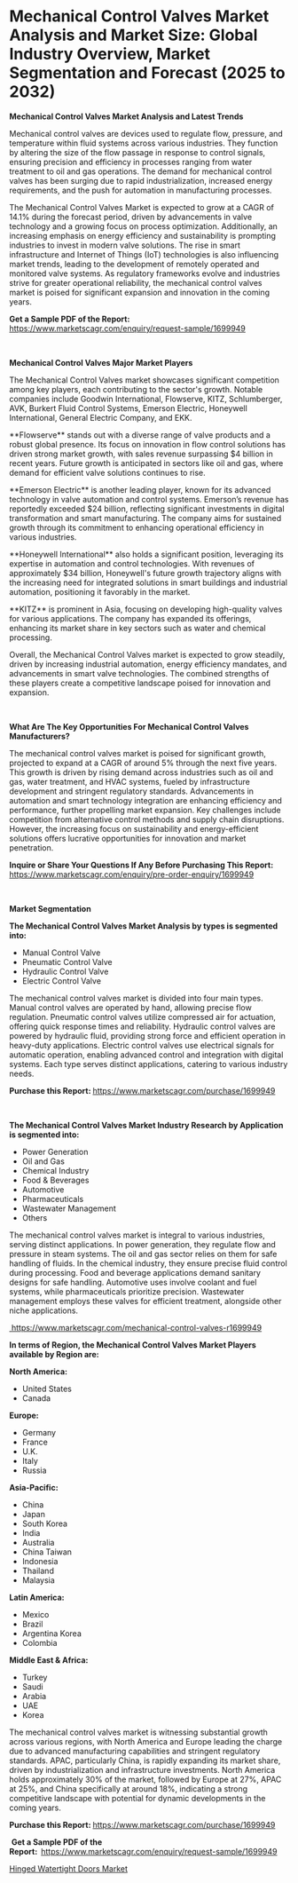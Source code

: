 <p><h1>Mechanical Control Valves Market Analysis and Market Size: Global Industry Overview, Market Segmentation and Forecast (2025 to 2032)</h1></p><p><strong>Mechanical Control Valves Market Analysis and Latest Trends</strong></p>
<p><p>Mechanical control valves are devices used to regulate flow, pressure, and temperature within fluid systems across various industries. They function by altering the size of the flow passage in response to control signals, ensuring precision and efficiency in processes ranging from water treatment to oil and gas operations. The demand for mechanical control valves has been surging due to rapid industrialization, increased energy requirements, and the push for automation in manufacturing processes.</p><p>The Mechanical Control Valves Market is expected to grow at a CAGR of 14.1% during the forecast period, driven by advancements in valve technology and a growing focus on process optimization. Additionally, an increasing emphasis on energy efficiency and sustainability is prompting industries to invest in modern valve solutions. The rise in smart infrastructure and Internet of Things (IoT) technologies is also influencing market trends, leading to the development of remotely operated and monitored valve systems. As regulatory frameworks evolve and industries strive for greater operational reliability, the mechanical control valves market is poised for significant expansion and innovation in the coming years.</p></p>
<p><strong>Get a Sample PDF of the Report:&nbsp;</strong> <a href="https://www.marketscagr.com/enquiry/request-sample/1699949?utm_campaign=2792&utm_medium=2&utm_source=Github&utm_content=ia&utm_term=08042025&utm_id=mechanical-control-valves">https://www.marketscagr.com/enquiry/request-sample/1699949</a></p>
<p>&nbsp;</p>
<p><strong>Mechanical Control Valves Major Market Players</strong></p>
<p><p>The Mechanical Control Valves market showcases significant competition among key players, each contributing to the sector's growth. Notable companies include Goodwin International, Flowserve, KITZ, Schlumberger, AVK, Burkert Fluid Control Systems, Emerson Electric, Honeywell International, General Electric Company, and EKK.</p><p>**Flowserve** stands out with a diverse range of valve products and a robust global presence. Its focus on innovation in flow control solutions has driven strong market growth, with sales revenue surpassing $4 billion in recent years. Future growth is anticipated in sectors like oil and gas, where demand for efficient valve solutions continues to rise.</p><p>**Emerson Electric** is another leading player, known for its advanced technology in valve automation and control systems. Emerson’s revenue has reportedly exceeded $24 billion, reflecting significant investments in digital transformation and smart manufacturing. The company aims for sustained growth through its commitment to enhancing operational efficiency in various industries.</p><p>**Honeywell International** also holds a significant position, leveraging its expertise in automation and control technologies. With revenues of approximately $34 billion, Honeywell's future growth trajectory aligns with the increasing need for integrated solutions in smart buildings and industrial automation, positioning it favorably in the market.</p><p>**KITZ** is prominent in Asia, focusing on developing high-quality valves for various applications. The company has expanded its offerings, enhancing its market share in key sectors such as water and chemical processing.</p><p>Overall, the Mechanical Control Valves market is expected to grow steadily, driven by increasing industrial automation, energy efficiency mandates, and advancements in smart valve technologies. The combined strengths of these players create a competitive landscape poised for innovation and expansion.</p></p>
<p>&nbsp;</p>
<p><strong>What Are The Key Opportunities For Mechanical Control Valves Manufacturers?</strong></p>
<p><p>The mechanical control valves market is poised for significant growth, projected to expand at a CAGR of around 5% through the next five years. This growth is driven by rising demand across industries such as oil and gas, water treatment, and HVAC systems, fueled by infrastructure development and stringent regulatory standards. Advancements in automation and smart technology integration are enhancing efficiency and performance, further propelling market expansion. Key challenges include competition from alternative control methods and supply chain disruptions. However, the increasing focus on sustainability and energy-efficient solutions offers lucrative opportunities for innovation and market penetration.</p></p>
<p><strong>Inquire or Share Your Questions If Any Before Purchasing This Report:</strong> <a href="https://www.marketscagr.com/enquiry/pre-order-enquiry/1699949?utm_campaign=2792&utm_medium=2&utm_source=Github&utm_content=ia&utm_term=08042025&utm_id=mechanical-control-valves">https://www.marketscagr.com/enquiry/pre-order-enquiry/1699949</a></p>
<p>&nbsp;</p>
<p><strong>Market Segmentation</strong></p>
<p><strong>The Mechanical Control Valves Market Analysis by types is segmented into:</strong></p>
<p><ul><li>Manual Control Valve</li><li>Pneumatic Control Valve</li><li>Hydraulic Control Valve</li><li>Electric Control Valve</li></ul></p>
<p><p>The mechanical control valves market is divided into four main types. Manual control valves are operated by hand, allowing precise flow regulation. Pneumatic control valves utilize compressed air for actuation, offering quick response times and reliability. Hydraulic control valves are powered by hydraulic fluid, providing strong force and efficient operation in heavy-duty applications. Electric control valves use electrical signals for automatic operation, enabling advanced control and integration with digital systems. Each type serves distinct applications, catering to various industry needs.</p></p>
<p><strong>Purchase this Report:&nbsp;</strong><a href="https://www.marketscagr.com/purchase/1699949?utm_campaign=2792&utm_medium=2&utm_source=Github&utm_content=ia&utm_term=08042025&utm_id=mechanical-control-valves">https://www.marketscagr.com/purchase/1699949</a></p>
<p>&nbsp;</p>
<p><strong>The Mechanical Control Valves Market Industry Research by Application is segmented into:</strong></p>
<p><ul><li>Power Generation</li><li>Oil and Gas</li><li>Chemical Industry</li><li>Food & Beverages</li><li>Automotive</li><li>Pharmaceuticals</li><li>Wastewater Management</li><li>Others</li></ul></p>
<p><p>The mechanical control valves market is integral to various industries, serving distinct applications. In power generation, they regulate flow and pressure in steam systems. The oil and gas sector relies on them for safe handling of fluids. In the chemical industry, they ensure precise fluid control during processing. Food and beverage applications demand sanitary designs for safe handling. Automotive uses involve coolant and fuel systems, while pharmaceuticals prioritize precision. Wastewater management employs these valves for efficient treatment, alongside other niche applications.</p></p>
<p><a href="https://www.marketscagr.com/mechanical-control-valves-r1699949?utm_campaign=2792&utm_medium=2&utm_source=Github&utm_content=ia&utm_term=08042025&utm_id=mechanical-control-valves">&nbsp;https://www.marketscagr.com/mechanical-control-valves-r1699949</a></p>
<p><strong>In terms of Region, the Mechanical Control Valves Market Players available by Region are:</strong></p>
<p>
    <p> <strong> North America: </strong>
        <ul>
            <li>United States</li>
            <li>Canada</li>
        </ul>
        </p> 
    <p> <strong> Europe: </strong>
        <ul>
            <li>Germany</li>
            <li>France</li>
            <li>U.K.</li>
            <li>Italy</li>
            <li>Russia</li>
        </ul>
        </p> 
    <p> <strong> Asia-Pacific: </strong>
        <ul>
            <li>China</li>
            <li>Japan</li>
            <li>South Korea</li>
            <li>India</li>
            <li>Australia</li>
            <li>China Taiwan</li>
            <li>Indonesia</li>
            <li>Thailand</li>
            <li>Malaysia</li>
        </ul>
        </p> 
    <p> <strong> Latin America: </strong>
        <ul>
            <li>Mexico</li>
            <li>Brazil</li>
            <li>Argentina Korea</li>
            <li>Colombia</li>
        </ul>
        </p> 
    <p> <strong> Middle East & Africa: </strong>
        <ul>
            <li>Turkey</li>
            <li>Saudi</li>
            <li>Arabia</li>
            <li>UAE</li>
            <li>Korea</li>
        </ul>
    </p>
    </p>
<p><p>The mechanical control valves market is witnessing substantial growth across various regions, with North America and Europe leading the charge due to advanced manufacturing capabilities and stringent regulatory standards. APAC, particularly China, is rapidly expanding its market share, driven by industrialization and infrastructure investments. North America holds approximately 30% of the market, followed by Europe at 27%, APAC at 25%, and China specifically at around 18%, indicating a strong competitive landscape with potential for dynamic developments in the coming years.</p></p>
<p><strong>Purchase this Report: </strong><a href="https://www.marketscagr.com/purchase/1699949?utm_campaign=2792&utm_medium=2&utm_source=Github&utm_content=ia&utm_term=08042025&utm_id=mechanical-control-valves">https://www.marketscagr.com/purchase/1699949</a></p>
<p>&nbsp;<strong>Get a Sample PDF of the Report:&nbsp;&nbsp;</strong><a href="https://www.marketscagr.com/enquiry/request-sample/1699949?utm_campaign=2792&utm_medium=2&utm_source=Github&utm_content=ia&utm_term=08042025&utm_id=mechanical-control-valves">https://www.marketscagr.com/enquiry/request-sample/1699949</a></p>
<p><strong></strong></p>
<p><p><a href="https://github.com/danikabiele541/Market-Research-Report-List-1/blob/main/hinged-watertight-doors-market.md?utm_campaign=2792&utm_medium=2&utm_source=Github&utm_content=ia&utm_term=08042025&utm_id=mechanical-control-valves">Hinged Watertight Doors Market</a></p></p>